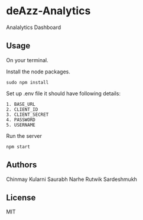 deAzz-Analytics
============================

Analalytics Dashboard

Usage
-----------
On your terminal.

Install the node packages.
```
sudo npm install
```
Set up .env file it should have following details:
```
1. BASE_URL 
2. CLIENT_ID 
3. CLIENT_SECRET 
4. PASSWORD
5. USERNAME 
```
Run the server
```
npm start
```

Authors
-----------
Chinmay Kularni
Saurabh Narhe
Rutwik Sardeshmukh

License
-----------
MIT


